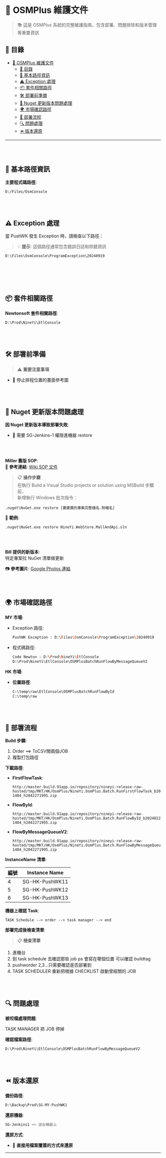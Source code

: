 # 🚀 OSMPlus 維護文件

> 📚 這是 OSMPlus 系統的完整維護指南，包含部署、問題排除和版本管理等重要資訊

## 📖 目錄
- [🚀 OSMPlus 維護文件](#-osmplus-維護文件)
  - [📖 目錄](#-目錄)
  - [📁 基本路徑資訊](#-基本路徑資訊)
  - [⚠️ Exception 處理](#️-exception-處理)
  - [📦 套件相關路徑](#-套件相關路徑)
  - [🛠️ 部署前準備](#️-部署前準備)
  - [🔧 Nuget 更新版本問題處理](#-nuget-更新版本問題處理)
  - [🌍 市場確認路徑](#-市場確認路徑)
  - [🚀 部署流程](#-部署流程)
  - [🔍 問題處理](#-問題處理)
  - [⏪ 版本還原](#-版本還原)

---


<br>
<br>

## 📁 基本路徑資訊

**主要程式碼路徑**:
```bash
D:/Files/OsmConsole
```

<br>
<br>

## ⚠️ Exception 處理

當 PushWK 發生 Exception 時，請檢查以下路徑：

> 💡 **提示**: 這個路徑通常包含錯誤日誌和除錯資訊

```bash
D:\Files\OsmConsole\ProgramException\20240919
```

<br>
<br>

<br>
<br>

## 📦 套件相關路徑

**Newtonsoft 套件相關路徑**:
```bash
D:\Prod\NineYi\EtlConsole
```

<br>
<br>

## 🛠️ 部署前準備

> ⚠️ **重要注意事項**

- 📸 停止排程位置的畫面參考圖


<br>
<br>

## 🔧 Nuget 更新版本問題處理

**因 Nuget 更新版本導致部署失敗**:
- 🔑 需要 SG-Jenkins-1 權限進機器 restore

<br>
<br>

**Miller 舊版 SOP**:  
🔗 **參考連結**: [Wiki SOP 文件](https://wiki.91app.com/pages/viewpage.action?pageId=54716023)

> 📋 **操作步驟**  
> 在執行 Build a Visual Studio projects or solution using MSBuild 步驟前，  
> 新增執行 Windows 批次指令：

```batch
.nuget\NuGet.exe restore [要建置的專案完整檔名.附檔名]
```

📝 **範例**:
```batch
.nuget\NuGet.exe restore NineYi.WebStore.MallAndApi.sln
```

<br>
<br>

**Bill 提供的新版本**:  
特定專案拉 NuGet 清單做更新

📷 **參考圖片**: [Google Photos 連結](https://photos.google.com/share/AF1QipNHwUtUCJoAIgibPa4JsEcfa-0Pb8IsKJEFAmf_3eMQrwDCoQc02dOBdOtC4ASU7w/photo/AF1QipMkHJLR0D3gACG50UODzp1lLqLsfKaeF3eKbfF6?key=bjdPbkZtYncyNHByc3cwS010MmVnQ2UxMVNQTkZR)


<br>
<br>


## 🌍 市場確認路徑

**MY 市場**:
- Exception 路徑:
  ```bash
  PushWK Exception : D:\Files\OsmConsole\ProgramException\20240919
  ```
- 程式碼路徑:
  ```bash
  Code Newton : D:\Prod\NineYi\EtlConsole
  D:\Prod\NineYi\EtlConsole\OSMPlusBatchRunFlowByMessageQueueV2
  ```

**HK 市場**:
- **位置路徑**:
  ```bash
  C:\temp\raw\EtlConsole\OSMPlusBatchRunFlowById
  C:\temp\raw
  ```

<br>
<br>

## 🚀 部署流程

**Build 步驟**:
1. Order ==> ToCSV關兩個JOB
2. 複製打包路徑

**下載路徑**:

- **FirstFlowTask**:
  ```
  http://master.build.91app.io/repository/nineyi-release-raw-hosted/tmp/MKT/HK/OsmPlus/NineYi.OsmPlus.Batch.RunFirstFlowTask_b20240222-1404_h2042271995.zip
  ```

- **FlowById**:
  ```
  http://master.build.91app.io/repository/nineyi-release-raw-hosted/tmp/MKT/HK/OsmPlus/NineYi.OsmPlus.Batch.RunFlowById_b20240222-1404_h2042271995.zip
  ```

- **FlowByMessageQueueV2**:
  ```
  http://master.build.91app.io/repository/nineyi-release-raw-hosted/tmp/MKT/HK/OsmPlus/NineYi.OsmPlus.Batch.RunFlowByMessageQueueV2_b20240222-1404_h2042271995.zip
  ```

**InstanceName 清單**:

| 編號 | Instance Name |
|------|---------------|
| 4 | SG-HK-PushWK11 |
| 5 | SG-HK-PushWK12 |
| 6 | SG-HK-PushWK13 |

**機器上確認 Task**:
```
TASK Schedule --> order --> task manager --> end
```

**部署完成後檢查清單**:

> 📋 **檢查清單**

1. 進機台
2. 到 task schedule 去確認那些 job ps 會寫在哪個位置 可以確認 buildtag
3. pushworder 2,3...只需要確認是否部署到
4. TASK SCHEDULER 重新把根據 CHECKLIST 啟動曾經關的 JOB

<br>
<br>

## 🔍 問題處理

**被咬檔處理問題**:

TASK MANAGER 把 JOB 停掉

**確認檔案路徑**:
```bash
D:\Prod\NineYi\EtlConsole\OSMPlusBatchRunFlowByMessageQueueV2
```

<br>
<br>

## ⏪ 版本還原

**備份路徑**:
```bash
D:\Backup\Prod\SG-MY-PushWK1
```

**還原機器**:
```bash
SG-Jenkins1 << 這台機器上
```

**還原方式**:
- 📂 **直接用檔案覆蓋的方式來還原**

---